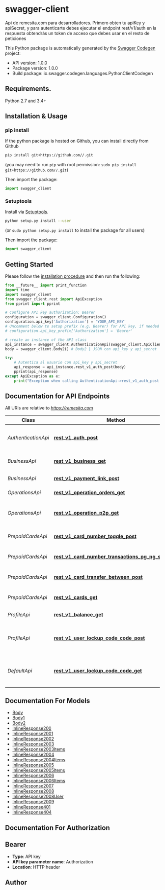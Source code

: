 # swagger-client
Api de remesita.com para desarrolladores. Primero obten tu apiKey y apiSecret, y para autenticarte debes ejecutar el endpoint rest/v1/auth en la respuesta obtendrás un token de acceso que debes usar en el resto de peticiones

This Python package is automatically generated by the [Swagger Codegen](https://github.com/swagger-api/swagger-codegen) project:

- API version: 1.0.0
- Package version: 1.0.0
- Build package: io.swagger.codegen.languages.PythonClientCodegen

## Requirements.

Python 2.7 and 3.4+

## Installation & Usage
### pip install

If the python package is hosted on Github, you can install directly from Github

```sh
pip install git+https://github.com//.git
```
(you may need to run `pip` with root permission: `sudo pip install git+https://github.com//.git`)

Then import the package:
```python
import swagger_client 
```

### Setuptools

Install via [Setuptools](http://pypi.python.org/pypi/setuptools).

```sh
python setup.py install --user
```
(or `sudo python setup.py install` to install the package for all users)

Then import the package:
```python
import swagger_client
```

## Getting Started

Please follow the [installation procedure](#installation--usage) and then run the following:

```python
from __future__ import print_function
import time
import swagger_client
from swagger_client.rest import ApiException
from pprint import pprint

# Configure API key authorization: Bearer
configuration = swagger_client.Configuration()
configuration.api_key['Authorization'] = 'YOUR_API_KEY'
# Uncomment below to setup prefix (e.g. Bearer) for API key, if needed
# configuration.api_key_prefix['Authorization'] = 'Bearer'

# create an instance of the API class
api_instance = swagger_client.AuthenticationApi(swagger_client.ApiClient(configuration))
body = swagger_client.Body2() # Body2 | JSON con api_key y api_secret

try:
    # Autentica al usuario con api_key y api_secret
    api_response = api_instance.rest_v1_auth_post(body)
    pprint(api_response)
except ApiException as e:
    print("Exception when calling AuthenticationApi->rest_v1_auth_post: %s\n" % e)

```

## Documentation for API Endpoints

All URIs are relative to *https://remesita.com*

Class | Method | HTTP request | Description
------------ | ------------- | ------------- | -------------
*AuthenticationApi* | [**rest_v1_auth_post**](docs/AuthenticationApi.md#rest_v1_auth_post) | **POST** /rest/v1/auth | Autentica al usuario con api_key y api_secret
*BusinessApi* | [**rest_v1_business_get**](docs/BusinessApi.md#rest_v1_business_get) | **GET** /rest/v1/business | Obtiene la lista de negocios registrados
*BusinessApi* | [**rest_v1_payment_link_post**](docs/BusinessApi.md#rest_v1_payment_link_post) | **POST** /rest/v1/payment-link | Genera un link de pago
*OperationsApi* | [**rest_v1_operation_orders_get**](docs/OperationsApi.md#rest_v1_operation_orders_get) | **GET** /rest/v1/operation/orders | Obtiene una lista de órdenes
*OperationsApi* | [**rest_v1_operation_p2p_get**](docs/OperationsApi.md#rest_v1_operation_p2p_get) | **GET** /rest/v1/operation/p2p | Obtiene una lista de operaciones P2P
*PrepaidCardsApi* | [**rest_v1_card_number_toggle_post**](docs/PrepaidCardsApi.md#rest_v1_card_number_toggle_post) | **POST** /rest/v1/card/{number}/toggle | Bloquea o desbloquea una tarjeta
*PrepaidCardsApi* | [**rest_v1_card_number_transactions_pg_pg_size_get**](docs/PrepaidCardsApi.md#rest_v1_card_number_transactions_pg_pg_size_get) | **GET** /rest/v1/card/{number}/transactions/{pg}/{pgSize} | Obtiene las transacciones de una tarjeta
*PrepaidCardsApi* | [**rest_v1_card_transfer_between_post**](docs/PrepaidCardsApi.md#rest_v1_card_transfer_between_post) | **POST** /rest/v1/card/transfer-between | Transfiere saldo entre cuentas Remesita
*PrepaidCardsApi* | [**rest_v1_cards_get**](docs/PrepaidCardsApi.md#rest_v1_cards_get) | **GET** /rest/v1/cards | Obtiene la lista de tarjetas prepagadas
*ProfileApi* | [**rest_v1_balance_get**](docs/ProfileApi.md#rest_v1_balance_get) | **GET** /rest/v1/balance | Obtiene datos de balance
*ProfileApi* | [**rest_v1_user_lockup_code_code_post**](docs/ProfileApi.md#rest_v1_user_lockup_code_code_post) | **POST** /rest/v1/user/lockup-code/{code} | Obtener datos de un cliente a partir de su codigo de cliente/referidos
*DefaultApi* | [**rest_v1_user_lockup_code_code_get**](docs/DefaultApi.md#rest_v1_user_lockup_code_code_get) | **GET** /rest/v1/user/lockup-code/{code} | Obtener datos de un cliente a partir de su codigo de cliente/referidos


## Documentation For Models

 - [Body](docs/Body.md)
 - [Body1](docs/Body1.md)
 - [Body2](docs/Body2.md)
 - [InlineResponse200](docs/InlineResponse200.md)
 - [InlineResponse2001](docs/InlineResponse2001.md)
 - [InlineResponse2002](docs/InlineResponse2002.md)
 - [InlineResponse2003](docs/InlineResponse2003.md)
 - [InlineResponse2003Items](docs/InlineResponse2003Items.md)
 - [InlineResponse2004](docs/InlineResponse2004.md)
 - [InlineResponse2004Items](docs/InlineResponse2004Items.md)
 - [InlineResponse2005](docs/InlineResponse2005.md)
 - [InlineResponse2005Items](docs/InlineResponse2005Items.md)
 - [InlineResponse2006](docs/InlineResponse2006.md)
 - [InlineResponse2006Items](docs/InlineResponse2006Items.md)
 - [InlineResponse2007](docs/InlineResponse2007.md)
 - [InlineResponse2008](docs/InlineResponse2008.md)
 - [InlineResponse2008User](docs/InlineResponse2008User.md)
 - [InlineResponse2009](docs/InlineResponse2009.md)
 - [InlineResponse401](docs/InlineResponse401.md)
 - [InlineResponse404](docs/InlineResponse404.md)


## Documentation For Authorization


## Bearer

- **Type**: API key
- **API key parameter name**: Authorization
- **Location**: HTTP header


## Author



